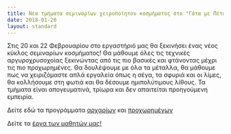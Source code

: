 ```yaml
---
title: Νέα τμήματα σεμιναρίων χειροποίητου κοσμήματος στο "Γάτα με Πέταλα" τον Φεβρουάριο!
date: 2018-01-20
layout: standard
---
```


Στις 20 και 22 Φεβρουαρίου στο εργαστήριό μας θα ξεκινήσει ένας νέος κύκλος σεμιναρίων κοσμήματος! Θα μάθουμε όλες τις τεχνικές αργυροχρυσοχοίας ξεκινώντας από τις πιο βασικές και φτάνοντας μέχρι τις πιο προχωρημένες. Θα δουλέψουμε με όλα τα μέταλλα, θα μάθουμε πως να χειριζόμαστε απλά εργαλεία όπως η σέγα, τα σφυριά και οι λίμες, θα κολλήσουμε στη φωτιά και θα δέσουμε ημιπολύτιμους λίθους. Τα τμήματα  είναι απογευματινά, τρίωρα και δεν απαιτείται προηγούμενη εμπειρία.

Δείτε εδώ τα προγράμματα [αρχαρίων](http://www.gatamepetala.com/el/seminars/first-part) και [προχωρημένων](http://www.gatamepetala.com/el/seminars/second-part)

Δείτε τα [έργα των μαθητών μας!](http://www.gatamepetala.com/el/student-works)
